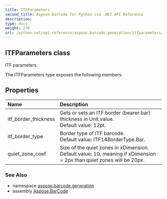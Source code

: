 ```yaml
---
title: ITFParameters
second_title: Aspose.BarCode for Python via .NET API Reference
description: 
type: docs
weight: 270
url: /python-net/api-reference/aspose.barcode.generation/itfparameters/
---
```


## ITFParameters class

ITF parameters.

The ITFParameters type exposes the following members:
## Properties
| Name | Description |
| :- | :- |
|itf_border_thickness|Gets or sets an ITF border (bearer bar) thickness in Unit value.<br/>            Default value: 12pt.|
|itf_border_type|Border type of ITF barcode.<br/>            Default value: ITF14BorderType.Bar.|
|quiet_zone_coef|Size of the quiet zones in xDimension.<br/>            Default value: 10, meaning if xDimension = 2px than quiet zones will be 20px.|

### See Also

* namespace [aspose.barcode.generation](/barcode/python-net/api-reference/aspose.barcode.generation/)
* assembly [Aspose.BarCode](/barcode/python-net/api-reference/)

